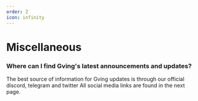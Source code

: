 ```yaml
---
order: Z
icon: infinity
---
```

# Miscellaneous

### Where can I find Gving's latest announcements and updates?
The best source of information for Gving updates is through our official discord, telegram and twitter
All social media links are found in the next page.